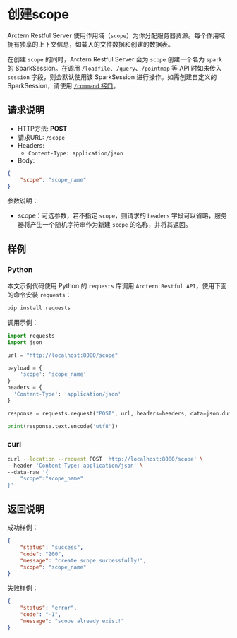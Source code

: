 # 创建scope

Arctern Restful Server 使用作用域（`scope`）为你分配服务器资源。每个作用域拥有独享的上下文信息，如载入的文件数据和创建的数据表。

在创建 `scope` 的同时，Arctern  Restful Server 会为 `scope` 创建一个名为 `spark` 的 SparkSession。在调用 `/loadfile`、`/query`、`/pointmap` 等 API 时如未传入 `session` 字段，则会默认使用该 SparkSession 进行操作。如需创建自定义的 SparkSession，请使用 [`/command` 接口](./command.md)。

## 请求说明

- HTTP方法: **POST**
- 请求URL: `/scope`
- Headers:
    - `Content-Type: application/json`
- Body:
```json
{
    "scope": "scope_name"
}
```

参数说明：

- scope：可选参数，若不指定 `scope`，则请求的 `headers` 字段可以省略，服务器将产生一个随机字符串作为新建 `scope` 的名称，并将其返回。

## 样例

### Python

本文示例代码使用 Python 的 `requests` 库调用 `Arctern Restful API`，使用下面的命令安装 `requests`：

```bash
pip install requests
```

调用示例：

```python
import requests
import json

url = "http://localhost:8080/scope"

payload = {
    'scope': 'scope_name'
}
headers = {
  'Content-Type': 'application/json'
}

response = requests.request("POST", url, headers=headers, data=json.dumps(payload))

print(response.text.encode('utf8'))
```

### curl

```bash
curl --location --request POST 'http://localhost:8080/scope' \
--header 'Content-Type: application/json' \
--data-raw '{
	"scope":"scope_name"
}'
```

## 返回说明

成功样例：

```json
{
    "status": "success",
    "code": "200",
    "message": "create scope successfully!",
    "scope": "scope_name"
}
```

失败样例：

```json
{
    "status": "error",
    "code": "-1",
    "message": "scope already exist!"
}
```

